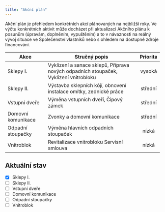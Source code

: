 ```yaml
---
title: "Akční plán"
---
```


Akční plán je přehledem konkrétních akcí plánovaných na nejbližší roky. Ve výčtu konkrétních aktivit může docházet při aktualizaci Akčního plánu k posunům (úpravám, doplněním, vypuštěním) a to v návaznosti na reálný vývoj situace ve Společenství vlastníků nebo s ohledem na dostupné zdroje financování.


| Akce | Stručný popis | Priorita |
| --- | --- | :---: |
| Sklepy I. | Vyklizení a sanace sklepů, Příprava nových odpadních stoupaček, Vyklizení vnitrobloku | vysoká |
| Sklepy II.| Výstavba sklepních kójí, obnovení instalace omítky, zednické práce | střední |
| Vstupní dveře | Výměna vstupních dveří, Čipový zámek | střední |
| Domovní komunikace | Zvonky a domovní komunikace | střední |
| Odpadní stoupačky | Výměna hlavních  odpadních stoupaček | nízká |
| Vnitroblok | Revitalizace vnitrobloku Servisní smlouva | nízká |

## Aktuální stav

- [x] Sklepy I.
- [ ] Sklepy II.
- [ ] Vstupní dveře
- [ ] Domovní komunikace
- [ ] Odpadní stoupačky
- [ ] Vnitroblok
